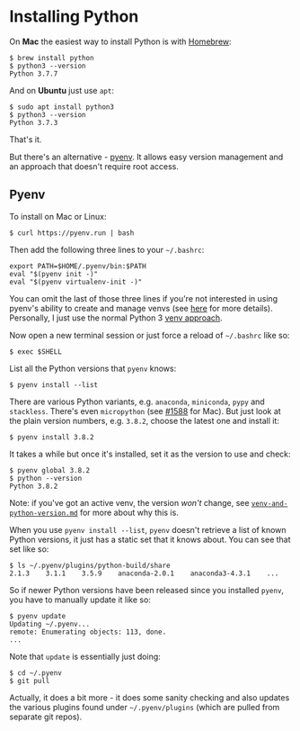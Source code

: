 Installing Python
=================

On **Mac** the easiest way to install Python is with [Homebrew](https://brew.sh/):

    $ brew install python
    $ python3 --version
    Python 3.7.7

And on **Ubuntu** just use `apt`:

    $ sudo apt install python3
    $ python3 --version
    Python 3.7.3

That's it.

But there's an alternative - [pyenv](https://github.com/pyenv/pyenv). It allows easy version management and an approach that doesn't require root access.

Pyenv
-----

To install on Mac or Linux:

    $ curl https://pyenv.run | bash

Then add the following three lines to your `~/.bashrc`:

    export PATH=$HOME/.pyenv/bin:$PATH
    eval "$(pyenv init -)"
    eval "$(pyenv virtualenv-init -)"

You can omit the last of those three lines if you're not interested in using pyenv's ability to create and manage venvs (see [here](https://github.com/pyenv/pyenv-virtualenv#usage) for more details). Personally, I just use the normal Python 3 [venv approach](https://docs.python.org/3/tutorial/venv.html).

Now open a new terminal session or just force a reload of `~/.bashrc` like so:

    $ exec $SHELL

List all the Python versions that `pyenv` knows:

    $ pyenv install --list

There are various Python variants, e.g. `anaconda`, `miniconda`, `pypy` and `stackless`. There's even `micropython` (see [#1588](https://github.com/pyenv/pyenv/issues/1588) for Mac). But just look at the plain version numbers, e.g. `3.8.2`, choose the latest one and install it:

    $ pyenv install 3.8.2

It takes a while but once it's installed, set it as the version to use and check:

    $ pyenv global 3.8.2
    $ python --version
    Python 3.8.2

Note: if you've got an active venv, the version _won't_ change, see [`venv-and-python-version.md`](venv-and-python-version.md) for more about why this is.

When you use `pyenv install --list`, `pyenv` doesn't retrieve a list of known Python versions, it just has a static set that it knows about. You can see that set like so:

    $ ls ~/.pyenv/plugins/python-build/share
    2.1.3    3.1.1    3.5.9    anaconda-2.0.1    anaconda3-4.3.1    ...

So if newer Python versions have been released since you installed `pyenv`, you have to manually update it like so:

    $ pyenv update
    Updating ~/.pyenv...
    remote: Enumerating objects: 113, done.
    ...

Note that `update` is essentially just doing:

    $ cd ~/.pyenv
    $ git pull

Actually, it does a bit more - it does some sanity checking and also updates the various plugins found under `~/.pyenv/plugins` (which are pulled from separate git repos).
